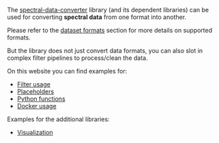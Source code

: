 The [spectral-data-converter](https://github.com/waikato-datamining/spectral-data-converter) 
library (and its dependent libraries) can be used for converting **spectral data** from one format 
into another.

Please refer to the [dataset formats](https://github.com/waikato-datamining/spectral-data-converter?tab=readme-ov-file#dataset-formats)
section for more details on supported formats.

But the library does not just convert data formats, you can also slot in complex filter pipelines to 
process/clean the data.

On this website you can find examples for:

* [Filter usage](filters.md)
* [Placeholders](placeholders.md)
* [Python functions](pyfunc.md)
* [Docker usage](docker.md)

Examples for the additional libraries:

* [Visualization](vis.md)
